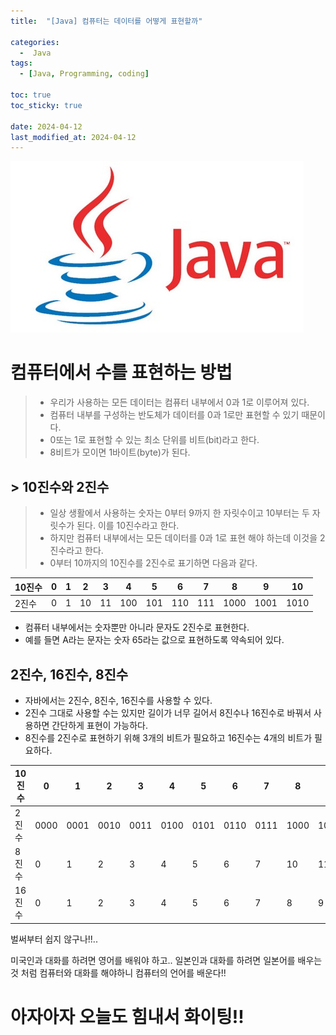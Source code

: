 ```yaml
---
title:  "[Java] 컴퓨터는 데이터를 어떻게 표현할까" 

categories:
  -  Java
tags:
  - [Java, Programming, coding]

toc: true
toc_sticky: true

date: 2024-04-12
last_modified_at: 2024-04-12
---
```


![java.png](/assets/images/java.png)

# 컴퓨터에서 수를 표현하는 방법
> - 우리가 사용하는 모든 데이터는 컴퓨터 내부에서 0과 1로 이루어져 있다.
> - 컴퓨터 내부를 구성하는 반도체가 데이터를 0과 1로만 표현할 수 있기 때문이다.
> - 0또는 1로 표현할 수 있는 최소 단위를 비트(bit)라고 한다.
> - 8비트가 모이면 1바이트(byte)가 된다.

## > 10진수와 2진수
> - 일상 생활에서 사용하는 숫자는 0부터 9까지 한 자릿수이고 10부터는 두 자릿수가 된다. 이를 10진수라고 한다.
> - 하지만 컴퓨터 내부에서는 모든 데이터를 0과 1로 표현 해야 하는데 이것을 2진수라고 한다.
> - 0부터 10까지의 10진수를 2진수로 표기하면 다음과 같다.

| 10진수 | 0  | 1  | 2  | 3  | 4   | 5   | 6   | 7   | 8    | 9    | 10  |
|--------|----|----|----|----|-----|-----|-----|-----|------|------|-----|
| 2진수  | 0  | 1  | 10 | 11 | 100 | 101 | 110 | 111 | 1000 | 1001 | 1010|

- 컴퓨터 내부에서는 숫자뿐만 아니라 문자도 2진수로 표현한다.
- 예를 들면 A라는 문자는 숫자 65라는 값으로 표현하도록 약속되어 있다.


## 2진수, 16진수, 8진수 

- 자바에서는 2진수, 8진수, 16진수를 사용할 수 있다.
- 2진수 그대로 사용할 수는 있지만 길이가 너무 길어서 8진수나 16진수로 바꿔서 사용하면 간단하게 표현이 가능하다.
- 8진수를 2진수로 표현하기 위해 3개의 비트가 필요하고 16진수는 4개의 비트가 필요하다.

| 10진수 | 0 | 1 | 2 | 3 | 4  | 5  | 6  | 7  | 8   | 9   | 10  | 11  | 12  | 13  | 14  | 15  | 16  |
|--------|---|---|---|---|----|----|----|----|-----|-----|-----|-----|-----|-----|-----|-----|-----|
| 2진수  | 0000 | 0001 | 0010 | 0011 | 0100 | 0101 | 0110 | 0111 | 1000 | 1001 | 1010 | 1011 | 1100 | 1101 | 1110 | 1111 | 10000 |
| 8진수  | 0 | 1 | 2 | 3 | 4  | 5  | 6  | 7  | 10  | 11  | 12  | 13  | 14  | 15  | 16  | 17  | 20  |
| 16진수 | 0 | 1 | 2 | 3 | 4  | 5  | 6  | 7  | 8   | 9   | A   | B   | C   | D   | E   | F   | 10  |

벌써부터 쉽지 않구나!!..

미국인과 대화를 하려면 영어를 배워야 하고.. 일본인과 대화를 하려면 일본어를 배우는것 처럼
컴퓨터와 대화를 해야하니 컴퓨터의 언어를 배운다!!
# 아자아자 오늘도 힘내서 화이팅!!
